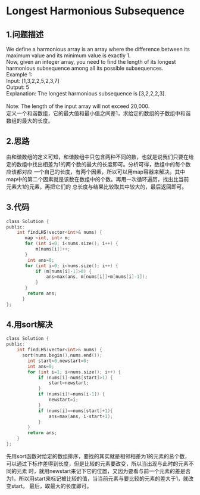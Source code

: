 Longest Harmonious Subsequence
====

1.问题描述
----

We define a harmonious array is an array where the difference between its maximum value and its minimum value is exactly 1.<br>
Now, given an integer array, you need to find the length of its longest harmonious subsequence among all its possible subsequences.<br>
Example 1:<br>
Input: [1,3,2,2,5,2,3,7]<br>
Output: 5<br>
Explanation: The longest harmonious subsequence is [3,2,2,2,3].<br>
<br>
Note: The length of the input array will not exceed 20,000.<br>
定义一个和谐数组，它的最大值和最小值之间差1，求给定的数组的子数组中和谐数组的最大的长度。

2.思路
---

由和谐数组的定义可知，和谐数组中只包含两种不同的数，也就是说我们只要在给定的数组中找出相差为1的两个数的最大的长度即可。分析可得，数组中的每个数应该都对应
一个自己的长度，有两个因素，所以可以用map容器来解决。其中map中的第二个因素就是该数在数组中的个数。再用一次循环遍历，找出比当前元素大1的元素，再把它们的
总长度与结果比较取其中较大的，最后返回即可。

3.代码
---

```c
class Solution {
public:
    int findLHS(vector<int>& nums) {
       map <int, int> m;
       for (int i=0; i<nums.size(); i++) {
           m[nums[i]]++;
       }
        int ans=0;
       for (int i=0; i<nums.size(); i++) {
           if (m[nums[i]-1]>0) {
               ans=max(ans, m[nums[i]]+m[nums[i]-1]);
           }
       }
        return ans;
      }
};
```

4.用sort解决
-----

```c
class Solution {
public:
    int findLHS(vector<int>& nums) {
      sort(nums.begin(),nums.end());
        int start=0,newstart=0;
        int ans=0;
        for (int i=1; i<nums.size(); i++) {
            if (nums[i]-nums[start]>1) {
                start=newstart;
            }
            if (nums[i]!=nums[i-1]) {
                newstart=i;
            }
            if (nums[i]==nums[start]+1){
                ans=max(ans, i-start+1);
            }
        }
        return ans;
    }
};
````

先用sort函数对给定的数组排序，要找的其实就是相邻相差为1的元素的总个数，可以通过下标作差得到长度，但是比较的元素要改变，所以当出现与此时的元素不同的元素
时，就用newstart来记下它的位置，又因为要看与前一个元素的差是否为1，所以用start来标记被比较的值，当当前元素与要比较的元素的差大于1，就改变start，
最后，取最大的长度即可。
